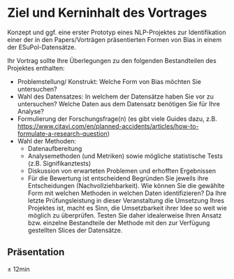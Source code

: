 ##
# Ziel und Kerninhalt des Vortrages
Konzept und ggf. eine erster Prototyp eines NLP-Projektes zur Identifikation einer der in den Papers/Vorträgen präsentierten Formen von Bias in einem der ESuPol-Datensätze.

Ihr Vortrag sollte Ihre Überlegungen zu den folgenden Bestandteilen des Projektes enthalten:
* Problemstellung/ Konstrukt: Welche Form von Bias möchten Sie untersuchen? 
* Wahl des Datensatzes: In welchem der Datensätze haben Sie  vor zu untersuchen? Welche Daten aus dem Datensatz benötigen Sie für Ihre Analyse?
* Formulierung der Forschungsfrage(n) (es gibt viele Guides dazu, z.B. https://www.citavi.com/en/planned-accidents/articles/how-to-formulate-a-research-question)
* Wahl der Methoden: 
  * Datenaufbereitung
  * Analysemethoden (und Metriken) sowie mögliche statistische Tests (z.B. Signifikanztests)
  * Diskussion von erwarteten Problemen und erhofften Ergebnissen
  * Für die Bewertung ist entscheidend Begründen Sie jeweils ihre Entscheidungen (Nachvollziehbarkeit). Wie können Sie die gewählte Form mit welchen Methoden in welchen Daten identifizieren? Da Ihre letzte Prüfungsleistung in dieser Veranstaltung die Umsetzung Ihres Projektes ist, macht es Sinn, die Umsetzbarkeit ihrer Idee so weit wie möglich zu überprüfen. Testen Sie daher idealerweise Ihren Ansatz bzw. einzelne Bestandteile der Methode mit den zur Verfügung gestellten Slices der Datensätze.

## Präsentation
± 12min
